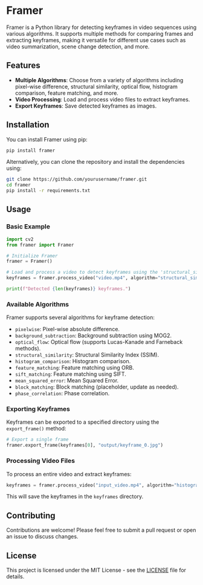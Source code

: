 # Framer

Framer is a Python library for detecting keyframes in video sequences using various algorithms. It supports multiple methods for comparing frames and extracting keyframes, making it versatile for different use cases such as video summarization, scene change detection, and more.

## Features

- **Multiple Algorithms**: Choose from a variety of algorithms including pixel-wise difference, structural similarity, optical flow, histogram comparison, feature matching, and more.
- **Video Processing**: Load and process video files to extract keyframes.
- **Export Keyframes**: Save detected keyframes as images.

## Installation

You can install Framer using pip:

```bash
pip install framer
```

Alternatively, you can clone the repository and install the dependencies using:

```bash
git clone https://github.com/yourusername/framer.git
cd framer
pip install -r requirements.txt
```

## Usage

### Basic Example

```python
import cv2
from framer import Framer

# Initialize Framer
framer = Framer()

# Load and process a video to detect keyframes using the 'structural_similarity' algorithm
keyframes = framer.process_video("video.mp4", algorithm="structural_similarity", output_dir="keyframes")

print(f"Detected {len(keyframes)} keyframes.")
```

### Available Algorithms

Framer supports several algorithms for keyframe detection:

- `pixelwise`: Pixel-wise absolute difference.
- `background_subtraction`: Background subtraction using MOG2.
- `optical_flow`: Optical flow (supports Lucas-Kanade and Farneback methods).
- `structural_similarity`: Structural Similarity Index (SSIM).
- `histogram_comparison`: Histogram comparison.
- `feature_matching`: Feature matching using ORB.
- `sift_matching`: Feature matching using SIFT.
- `mean_squared_error`: Mean Squared Error.
- `block_matching`: Block matching (placeholder, update as needed).
- `phase_correlation`: Phase correlation.

### Exporting Keyframes

Keyframes can be exported to a specified directory using the `export_frame()` method:

```python
# Export a single frame
framer.export_frame(keyframes[0], "output/keyframe_0.jpg")
```

### Processing Video Files

To process an entire video and extract keyframes:

```python
keyframes = framer.process_video("input_video.mp4", algorithm="histogram_comparison", output_dir="keyframes")
```

This will save the keyframes in the `keyframes` directory.

## Contributing

Contributions are welcome! Please feel free to submit a pull request or open an issue to discuss changes.

## License

This project is licensed under the MIT License - see the [LICENSE](LICENSE) file for details.
